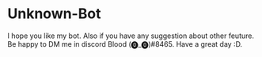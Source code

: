 # Unknown-Bot
I hope you like my bot.
Also if you have any suggestion about other feuture.
Be happy to DM me in discord Blood (⓿_⓿)#8465.
Have a great day :D.

